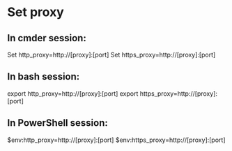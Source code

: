 # Set proxy

## In cmder session:

Set http_proxy=http://[proxy]:[port]
Set https_proxy=http://[proxy]:[port]

## In bash session:

export http_proxy=http://[proxy]:[port]
export https_proxy=http://[proxy]:[port]

## In PowerShell session:

$env:http_proxy=http://[proxy]:[port]
$env:https_proxy=http://[proxy]:[port]
